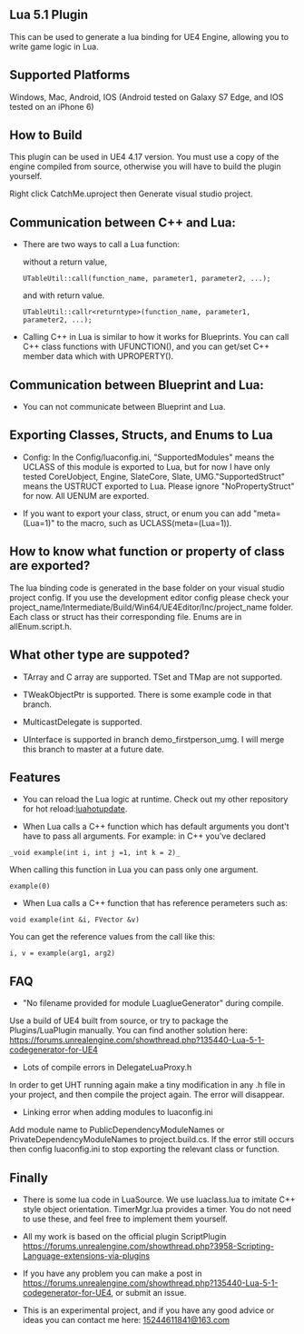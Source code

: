 
## Lua 5.1 Plugin
This can be used to generate a lua binding for UE4 Engine, allowing you to write game logic in Lua.

## Supported Platforms
Windows, Mac, Android, IOS
(Android tested on Galaxy S7 Edge, and IOS tested on an iPhone 6)

## How to Build
This plugin can be used in UE4 4.17 version. You must use a copy of the engine compiled from source, otherwise you will have to build the plugin yourself.

Right click CatchMe.uproject then Generate visual studio project.

## Communication between C++ and Lua:  

* There are two ways to call a Lua function:

  without a return value,

  ```
  UTableUtil::call(function_name, parameter1, parameter2, ...);
  ```

  and with return value.

  ```
  UTableUtil::callr<returntype>(function_name, parameter1, parameter2, ...);
  ```

* Calling C++ in Lua is similar to how it works for Blueprints. You can call C++ class functions with UFUNCTION(), and you can get/set C++ member data which with UPROPERTY().

## Communication between Blueprint and Lua:
* You can not communicate between Blueprint and Lua.

## Exporting Classes, Structs, and Enums to Lua

* Config: In the Config/luaconfig.ini, "SupportedModules" means the UCLASS of this module is exported to Lua, but for now I have only tested CoreUobject, Engine, SlateCore, Slate, UMG."SupportedStruct" means the USTRUCT exported to Lua. Please ignore "NoPropertyStruct" for now. All UENUM are exported.

* If you want to export your class, struct, or enum you can add "meta=(Lua=1)" to the macro, such as UCLASS(meta=(Lua=1)).

## How to know what function or property of class are exported?
The lua binding code is generated in the base folder on your visual studio project config. If you use the development editor config please check your project_name/Intermediate/Build/Win64/UE4Editor/Inc/project_name folder. Each class or struct has their corresponding file. Enums are in allEnum.script.h.

## What other type are suppoted?

* TArray and C array are supported. TSet and TMap are not supported.

* TWeakObjectPtr is supported. There is some example code in that branch.

* MulticastDelegate is supported.

* UInterface is supported in branch demo_firstperson_umg. I will merge this branch to master at a future date.

## Features

* You can reload the Lua logic at runtime. Check out my other repository for hot reload:[luahotupdate](https://github.com/asqbtcupid/lua_hotupdate).

* When Lua calls a C++ function which has default arguments you dont't have to pass all arguments. For example: in C++ you've declared
```
_void example(int i, int j =1, int k = 2)_
```
When calling this function in Lua you can pass only one argument.
```
example(0)
```

* When Lua calls a C++ function that has reference perameters such as:
```
void example(int &i, FVector &v)
```
You can get the reference values from the call like this:
```
i, v = example(arg1, arg2)
```

## FAQ
* "No filename provided for module LuaglueGenerator" during compile.

 Use a build of UE4 built from source, or try to package the Plugins/LuaPlugin manually. You can find another solution here: https://forums.unrealengine.com/showthread.php?135440-Lua-5-1-codegenerator-for-UE4

* Lots of compile errors in DelegateLuaProxy.h

 In order to get UHT running again make a tiny modification in any .h file in your project, and then compile the project again. The error will disappear.

* Linking error when adding modules to luaconfig.ini

 Add module name to PublicDependencyModuleNames or PrivateDependencyModuleNames to project.build.cs. If the error still occurs then config luaconfig.ini to stop exporting the relevant class or function.
 
## Finally
* There is some lua code in LuaSource. We use luaclass.lua to imitate C++ style object orientation. TimerMgr.lua provides a timer. You do not need to use these, and feel free to implement them yourself.

* All my work is based on the official plugin ScriptPlugin https://forums.unrealengine.com/showthread.php?3958-Scripting-Language-extensions-via-plugins

* If you have any problem you can make a post in https://forums.unrealengine.com/showthread.php?135440-Lua-5-1-codegenerator-for-UE4, or submit an issue.

* This is an experimental project, and if you have any good advice or ideas you can contact me here: 15244611841@163.com
